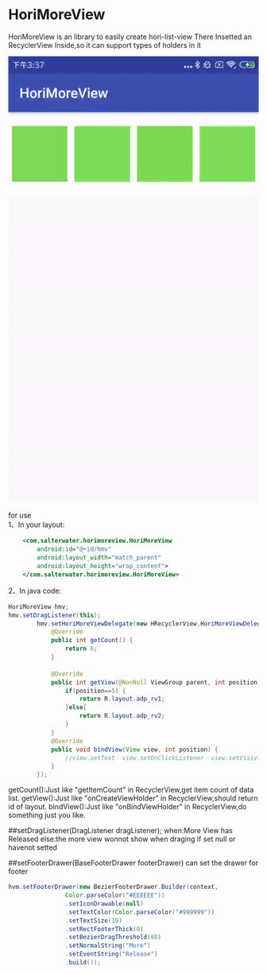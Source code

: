 # HoriMoreView
HoriMoreView is an library to easily create hori-list-view
There Insetted an RecyclerView Inside,so it can support types of holders in it

![image](https://github.com/15563988825/HoriMoreView/blob/master/1.gif)

for use <br>
1、In your layout:
```xml
    <com.salterwater.horimoreview.HoriMoreView
        android:id="@+id/hmv"
        android:layout_width="match_parent"
        android:layout_height="wrap_content">
    </com.salterwater.horimoreview.HoriMoreView>
```
2、In java code:
```java
HoriMoreView hmv;
hmv.setDragListener(this);
        hmv.setHoriMoreViewDelegate(new HRecyclerView.HoriMoreViewDelegate() {
            @Override
            public int getCount() {
                return 6;
            }

            @Override
            public int getView(@NonNull ViewGroup parent, int position) {
                if(position==5) {
                    return R.layout.adp_rv1;
                }else{
                    return R.layout.adp_rv2;
                }
            }
            @Override
            public void bindView(View view, int position) {
                //view.setText  view.setOnClickListener  view.setVisivle  etc...
            }
        });
```
getCount():Just like "getItemCount" in RecyclerView,get item count of data list.
getView():Just like "onCreateViewHolder" in RecyclerView,should return id of layout.
bindView():Just like "onBindViewHolder" in RecyclerView,do something just you like.

##setDragListener(DragListener dragListener);
when:More View has Released
else:the more view wonnot show when draging if set null or havenot setted

##setFooterDrawer(BaseFooterDrawer footerDrawer)
can set the drawer for footer
```java
hvm.setFooterDrawer(new BezierFooterDrawer.Builder(context,
                Color.parseColor("#EEEEEE"))
                .setIconDrawable(null)
                .setTextColor(Color.parseColor("#999999"))
                .setTextSize(10)
                .setRectFooterThick(0)
                .setBezierDragThreshold(80)
                .setNormalString("More")
                .setEventString("Release")
                .build());
```
